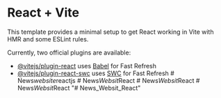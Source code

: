 # React + Vite

This template provides a minimal setup to get React working in Vite with HMR and some ESLint rules.

Currently, two official plugins are available:

- [@vitejs/plugin-react](https://github.com/vitejs/vite-plugin-react/blob/main/packages/plugin-react/README.md) uses [Babel](https://babeljs.io/) for Fast Refresh
- [@vitejs/plugin-react-swc](https://github.com/vitejs/vite-plugin-react-swc) uses [SWC](https://swc.rs/) for Fast Refresh
#   N e w s _ w e b s i t e _ r e a c t j s  
 #   N e w s _ W e b s i t _ R e a c t  
 #   N e w s _ W e b s i t _ R e a c t  
 #   N e w s _ W e b s i t _ R e a c t  
 "# News_Websit_React" 
